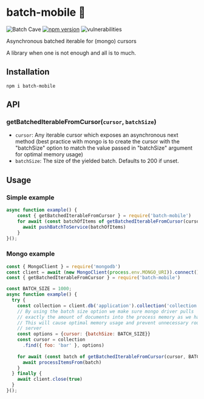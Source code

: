 # batch-mobile 🦇

![Batch Cave](https://github.com/maximilian-krauss/batch-mobile/workflows/Batch%20Cave/badge.svg?branch=master) [![npm version](https://badge.fury.io/js/batch-mobile.svg)](https://badge.fury.io/js/batch-mobile) ![vulnerabilities](https://snyk.io/test/github/maximilian-krauss/batch-mobile/badge.svg?targetFile=package.json)

Asynchronous batched iterable for (mongo) cursors

A library when one is not enough and all is to much.

## Installation

`npm i batch-mobile`

## API

### getBatchedIterableFromCursor(`cursor`, `batchSize`)

* `cursor`: Any iterable cursor which exposes an asynchronous next method 
(best practice with mongo is to create the cursor with the "batchSize" option to
match the value passed in "batchSize" argument for optimal memory usage)
* `batchSize`: The size of the yielded batch. Defaults to 200 if unset.

## Usage

### Simple example

```js
async function example() {
    const { getBatchedIterableFromCursor } = require('batch-mobile')
    for await (const batchOfItems of getBatchedIterableFromCursor(cursor)) {
      await pushBatchToService(batchOfItems)
    }
}();
```

### Mongo example

```js
const { MongoClient } = require('mongodb')
const client = await (new MongoClient(process.env.MONGO_URI)).connect()
const { getBatchedIterableFromCursor } = require('batch-mobile')

const BATCH_SIZE = 1000;
async function example() {
  try {
    const collection = client.db('application').collection('collection')
    // By using the batch size option we make sure mongo driver pulls
    // exactly the amount of documents into the process memory as we handle them.
    // This will cause optimal memory usage and prevent unnecessary round trips to the mongo
    // server
    const options = {cursor: {batchSize: BATCH_SIZE}}
    const cursor = collection
      .find({ foo: 'bar' }, options)
  
    for await (const batch of getBatchedIterableFromCursor(cursor, BATCH_SIZE)) {
      await processItemsFrom(batch)
    }
  } finally {
    await client.close(true)
  }
}();
```
